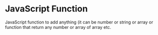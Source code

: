 # JavaScript Function


JavaScript function to add anything (it can be number or string or array or function that return any number or
array of array etc.
